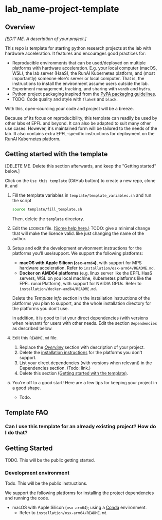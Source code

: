 # lab_name-project-template

## Overview

_[EDIT ME. A description of your project.]_

This repo is template for starting python research projects at the <lab-name> lab with hardware acceleration.
It features and encourages good practices for:

- Reproducible environments that can be used/deployed on multiple platforms with hardware acceleration.
  E.g. your local computer (macOS, WSL), the lab server (HaaS), the RunAI Kubernetes platform,
  and (most importantly) someone else's server or local computer.
  That is, the instructions to install the environment assume users outside the lab.
- Experiment management, tracking, and sharing with `wandb` and `hydra`.
- Python project packaging inspired from
  the [PyPA packaging guidelines](https://packaging.python.org/en/latest/tutorials/packaging-projects/).
- TODO. Code quality and style with `flake8` and `black`.

With this, open-sourcing your code and project will be a breeze.

Because of its focus on reproducibility, this template can readily be used by other labs et EPFL and beyond.
It can also be adapted to suit many other use cases.
However, it's maintained form will be tailored to the needs of the <lab-name> lab.
It also contains extra EPFL-specific instructions for deployment on the RunAI Kubernetes platform.

## Getting started with the template

[DELETE ME. Delete this section afterwards, and keep the "Getting started" below.]

Click on the `Use this template` (GitHub button) to create a new repo, clone it, and

1. Fill the template variables in `template/template_variables.sh` and run the script
   ```bash
   source template/fill_template.sh
   ```
   Then, delete the `template` directory.
2. Edit the `LICENCE`
   file. [(Some help here.)](https://docs.github.com/en/repositories/managing-your-repositorys-settings-and-features/customizing-your-repository/licensing-a-repository)
   TODO: give a minimal change that will make the licence valid. like just changing the name of the author.
3. Setup and edit the development environment instructions for the platforms you'll use/support.
   We support the following platforms:
    - **macOS with Apple Silicon (`osx-arm64`)**, with support for MPS hardware acceleration.
      Refer to `installation/osx-arm64/README.md`.
    - **Docker on AMD64 platforms** (e.g. linux server like the EPFL HaaS servers, WSL on you local machine, Kubernetes
      platforms like the EPFL runai Platform), with support for NVIDIA GPUs.
      Refer to `installation/docker-amd64/README.md`.
      
    Delete the _Template info_ section in the installation instructions of the platforms you plan to support, and the
      whole installation directory for the platforms you don't use.

    In addition, it is good to list your direct dependencies (with versions when relevant) for users with other needs.
    Edit the section `Dependencies` as described below.
4. Edit this `README.md` file.
    1. Replace the [_Overview_](#overview) section with description of your project.
    2. Delete the [installation instructions](#development-environment) for the platforms you don't support.
    3. List your direct dependencies (with versions when relevant) in the Dependencies section. (Todo: link.)
    4. Delete this section [(Getting started with the template)](#getting-started-with-the-template).
5. You're off to a good start! Here are a few tips for keeping your project in a good shape.
   - Todo.

## Template FAQ

### Can I use this template for an already existing project? How do I do that?


## Getting Started

TODO. This will be the public getting started.

### Development environment

Todo. This will be the public instructions.

We support the following platforms for installing the project dependencies and running the code.

* macOS with Apple Silicon (`osx-arm64`); using a [Conda](https://docs.conda.io/en/latest/) environment.
    - Refer to `installation/osx-arm64/README.md`.
